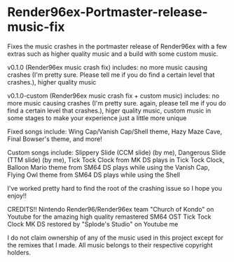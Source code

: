 # Render96ex-Portmaster-release-music-fix
Fixes the music crashes in the portmaster release of Render96ex with a few extras such as higher quality music and a build with some custom music.

v0.1.0 (Render96ex music crash fix) includes:
  no more music causing crashes (I'm pretty sure. Please tell me if you do find a certain level that crashes.),
  higher quality music

v0.1.0-custom (Render96ex music crash fix + custom music) includes:
  no more music causing crashes (I'm pretty sure. again, please tell me if you do find a certain level that crashes.),
  higer quality music,
  custom music in some stages to make your experience just a little more unique

Fixed songs include:
  Wing Cap/Vanish Cap/Shell theme,
  Hazy Maze Cave,
  Final Bowser's theme,
and more!

Custom songs include:
  Slippery Slide (CCM slide) (by me),
  Dangerous Slide (TTM slide) (by me),
  Tick Tock Clock from MK DS plays in Tick Tock Clock,
  Balloon Mario theme from SM64 DS plays while using the Vanish Cap,
  Flying Owl theme from SM64 DS plays while using the Shell

I've worked pretty hard to find the root of the crashing issue so I hope you enjoy!!

CREDITS!!
  Nintendo
  Render96/Render96ex team
  "Church of Kondo" on Youtube for the amazing high quality remastered SM64 OST
  Tick Tock Clock MK DS restored by "Splode's Studio" on Youtube
  me

I do not claim ownership of any of the music used in this project except for the remixes that I made. All music belongs to their respective copyright holders.
